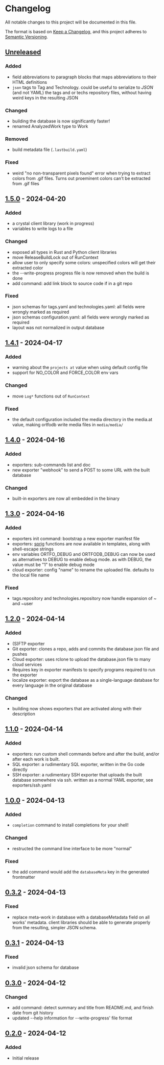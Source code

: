 # Changelog

All notable changes to this project will be documented in this file.

The format is based on [Keep a Changelog](https://keepachangelog.com/en/1.0.0/),
and this project adheres to [Semantic Versioning](https://semver.org/spec/v2.0.0.html).

## [Unreleased]

### Added

- field abbreviations to paragraph blocks that maps abbreviations to their HTML definitions
- `json` tags to Tag and Technology. could be useful to serialize to _JSON_ (and not YAML) the tags and or techs repository files, without having weird keys in the resulting JSON

### Changed

- building the database is now significantly faster!
- renamed AnalyzedWork type to Work

### Removed

- build metadata file (`.lastbuild.yaml`)

### Fixed

- weird "no non-transparent pixels found" error when trying to extract colors from .gif files. Turns out proeminent colors can't be extracted from .gif files

## [1.5.0] - 2024-04-20

### Added

- a crystal client library (work in progress)
- variables to write logs to a file

### Changed

- exposed all types in Rust and Python client libraries
- move ReleaseBuildLock out of RunContext
- allow user to only specify some colors: unspecified colors will get their extracted color
- the --write-progress progress file is now removed when the build is done
- add command: add link block to source code if in a git repo

### Fixed

- json schemas for tags.yaml and technologies.yaml: all fields were wrongly marked as required
- json schemas configuration.yaml: all fields were wrongly marked as required
- layout was not normalized in output database

## [1.4.1] - 2024-04-17

### Added

- warning about the `projects at` value when using default config file
- support for NO_COLOR and FORCE_COLOR env vars

### Changed

- move `Log*` functions out of `RunContext`

### Fixed

- the default configuration included the media directory in the media.at value, making ortfodb write media files in `media/media/`

## [1.4.0] - 2024-04-16

### Added

- exporters: sub-commands list and doc
- new exporter "webhook" to send a POST to some URL with the built database

### Changed

- built-in exporters are now all embedded in the binary

## [1.3.0] - 2024-04-16

### Added

- exporters init command: bootstrap a new exporter manifest file
- exporters: [sprig](https://masterminds.github.io/sprig/) functions are now available in templates, along with shell-escape strings
- env variables ORTFO_DEBUG and ORTFODB_DEBUG can now be used as alternatives to DEBUG to enable debug mode. as with DEBUG, the value must be "1" to enable debug mode
- cloud exporter: config "name" to rename the uploaded file. defaults to the local file name

### Fixed

- tags.repository and technologies.repository now handle expansion of ~ and ~user

## [1.2.0] - 2024-04-14

### Added

- (S)FTP exporter
- Git exporter: clones a repo, adds and commits the database json file and pushes
- Cloud exporter: uses rclone to upload the database.json file to many cloud services
- Requires key in exporter manifests to specify programs required to run the exporter
- localize exporter: export the database as a single-language database for every language in the original database

### Changed

- building now shows exporters that are activated along with their description

## [1.1.0] - 2024-04-14

### Added

- exporters: run custom shell commands before and after the build, and/or after each work is built.
- SQL exporter: a rudimentary SQL exporter, written in the Go code directly
- SSH exporter: a rudimentary SSH exporter that uploads the built database somewhere via ssh. written as a normal YAML exporter, see exporters/ssh.yaml

## [1.0.0] - 2024-04-13

### Added

- `completion` command to install completions for your shell!

### Changed

- restructed the command line interface to be more "normal"

### Fixed

- the add command would add the `databaseMeta` key in the generated frontmatter

## [0.3.2] - 2024-04-13

### Fixed

- replace meta-work in database with a databaseMetadata field on all works' metadata. client libraries should be able to generate properly from the resulting, simpler JSON schema.

## [0.3.1] - 2024-04-13

### Fixed

- invalid json schema for database

## [0.3.0] - 2024-04-12

### Changed

- add command: detect summary and title from README.md, and finish date from git history
- updated --help information for --write-progress' file format

## [0.2.0] - 2024-04-12

### Added

- Initial release

[Unreleased]: https://github.com/ortfo/db/compare/v1.5.0...HEAD
[1.5.0]: https://github.com/ortfo/db/compare/v1.4.1...v1.5.0
[1.4.1]: https://github.com/ortfo/db/compare/v1.4.0...v1.4.1
[1.4.0]: https://github.com/ortfo/db/compare/v1.3.0...v1.4.0
[1.3.0]: https://github.com/ortfo/db/compare/v1.2.0...v1.3.0
[1.2.0]: https://github.com/ortfo/db/compare/v1.1.0...v1.2.0
[1.1.0]: https://github.com/ortfo/db/compare/v1.0.0...v1.1.0
[1.0.0]: https://github.com/ortfo/db/compare/v0.3.2...v1.0.0
[0.3.2]: https://github.com/ortfo/db/compare/v0.3.1...v0.3.2
[0.3.1]: https://github.com/ortfo/db/compare/v0.3.0...v0.3.1
[0.3.0]: https://github.com/ortfo/db/compare/v0.2.0...v0.3.0
[0.2.0]: https://github.com/ortfo/db/releases/tag/v0.2.0

[//]: # (C3-2-DKAC:GGH:Rortfo/db:Tv{t})
